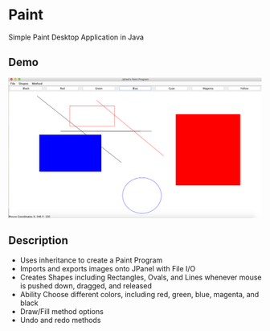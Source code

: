 # Paint
Simple Paint Desktop Application in Java

<h2>Demo</h2>

![alt text](https://github.com/jaireddjawed/Paint/blob/master/ExportedImage.png)

<h2>Description</h2>
<ul>
  <li>Uses inheritance to create a Paint Program</li>
  <li>Imports and exports images onto JPanel with File I/O</li>
  <li>Creates Shapes including Rectangles, Ovals, and Lines whenever mouse is pushed down, dragged, and released</li>
  <li>Ability Choose different colors, including red, green, blue, magenta, and black</li>
  <li>Draw/Fill method options</li>
  <li>Undo and redo methods</li>
</ul>
